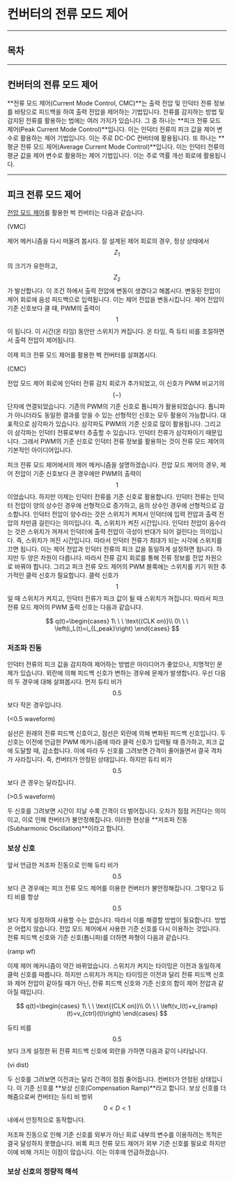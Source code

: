 컨버터의 전류 모드 제어
=

---

## 목차

---

## 컨버터의 전류 모드 제어

**전류 모드 제어(Current Mode Control, CMC)**는 출력 전압 및 인덕터 전류 정보를 바탕으로 피드백을 하여 출력 전압을 제어하는 기법입니다.
전류를 감지하는 방법 및 감지된 전류를 활용하는 법에는 여러 가지가 있습니다.
그 중 하나는 **피크 전류 모드 제어(Peak Current Mode Control)**입니다.
이는 인덕터 전류의 피크 값을 제어 변수로 활용하는 제어 기법입니다.
이는 주로 DC-DC 컨버터에 활용됩니다.
또 하나는 **평균 전류 모드 제어(Average Current Mode Control)**입니다.
이는 인덕터 전류의 평균 값을 제어 변수로 활용하는 제어 기법입니다.
이는 주로 역률 개선 회로에 활용됩니다.

---

## 피크 전류 모드 제어

[전압 모드 제어](./ConverterVMC.md)를 활용한 벅 컨버터는 다음과 같습니다.

(VMC)

제어 메커니즘을 다시 떠올려 봅시다.
잘 설계된 제어 회로의 경우, 정상 상태에서 $$Z_1$$의 크기가 유한하고, $$Z_2$$가 발산합니다.
이 조건 하에서 출력 전압에 변동이 생겼다고 해봅시다.
변동된 전압이 제어 회로에 음성 피드백으로 입력됩니다.
이는 제어 전압을 변동시킵니다.
제어 전압이 기준 신호보다 클 때, PWM의 출력이 $$1$$이 됩니다.
이 시간(온 타임) 동안만 스위치가 켜집니다.
온 타임, 즉 듀티 비를 조절하면서 출력 전압이 제어됩니다.

이제 피크 전류 모드 제어를 활용한 벅 컨버터를 살펴봅시다.

(CMC)

전압 모드 제어 회로에 인덕터 전류 감지 회로가 추가되었고, 이 신호가 PWM 비교기의 $$(-)$$단자에 연결되었습니다.
기존의 PWM의 기준 신호로 톱니파가 활용되었습니다.
톱니파가 아니더라도 동일한 결과를 얻을 수 있는 선형적인 신호는 모두 활용이 가능합니다.
대표적으로 삼각파가 있습니다.
삼각파도 PWM의 기준 신호로 많이 활용됩니다.
그리고 이 삼각파는 인덕터 전류로부터 추출할 수 있습니다.
인덕터 전류가 삼각파이기 때문입니다.
그래서 PWM의 기준 신호로 인덕터 전류 정보를 활용하는 것이 전류 모드 제어의 기본적인 아이디어입니다.

피크 전류 모드 제어에서의 제어 메커니즘을 설명하겠습니다.
전압 모드 제어의 경우, 제어 전압이 기준 신호보다 큰 경우에만 PWM의 출력이 $$1$$이었습니다.
하지만 이제는 인덕터 전류를 기준 신호로 활용합니다.
인덕터 전류는 인덕터 전압이 양의 상수인 경우에 선형적으로 증가하고, 음의 상수인 경우에 선형적으로 감소합니다.
인덕터 전압이 양수라는 것은 스위치가 켜져서 인덕터에 입력 전압과 출력 전압의 차만큼 걸린다는 의미입니다.
즉, 스위치가 켜진 시간입니다.
인덕터 전압이 음수라는 것은 스위치가 꺼져서 인덕터에 출력 전압이 극성이 반대가 되어 걸린다는 의미입니다.
즉, 스위치가 꺼진 시간입니다.
따라서 인덕터 전류가 최대가 되는 시각에 스위치를 끄면 됩니다.
이는 제어 전압과 인덕터 전류의 피크 값을 동일하게 설정하면 됩니다.
하지만 두 양은 차원이 다릅니다.
따라서 전류 감지 회로를 통해 전류 정보를 전압 차원으로 바꿔야 합니다.
그리고 피크 전류 모드 제어의 PWM 블록에는 스위치를 키기 위한 추가적인 클럭 신호가 필요합니다.
클럭 신호가 $$1$$일 때 스위치가 켜지고, 인덕터 전류가 피크 값이 될 때 스위치가 꺼집니다.
따라서 피크 전류 모드 제어의 PWM 출력 신호는 다음과 같습니다.

$$
q(t)=\begin{cases}
	1\ \ \ \text{(CLK on)}\\
	0\ \ \ \left(i_L(t)=i_{L,peak}\right)
\end{cases}
$$

### 저조파 진동

인덕터 전류의 피크 값을 감지하여 제어하는 방법은 아이디어가 좋았으나, 치명적인 문제가 있습니다.
외란에 의해 피드백 신호가 변하는 경우에 문제가 발생합니다.
우선 다음의 두 경우에 대해 살펴봅시다.
먼저 듀티 비가 $$0.5$$보다 작은 경우입니다.

(<0.5 waveform)

실선은 원래의 전류 피드백 신호이고, 점선은 외란에 의해 변화된 피드백 신호입니다.
두 신호는 이전에 언급한 PWM 메커니즘에 따라 클럭 신호가 입력될 때 증가하고, 피크 값에 도달할 때, 감소합니다.
이에 따라 두 신호를 그려보면 간격이 줄어들면서 결국 격차가 사라집니다.
즉, 컨버터가 안정된 상태입니다.
하지만 듀티 비가 $$0.5$$보다 큰 경우는 달라집니다.

(>0.5 waveform)

두 신호를 그려보면 시간이 지날 수록 간격이 더 벌어집니다.
오차가 점점 커진다는 의미이고, 이로 인해 컨버터가 불안정해집니다.
이러한 현상을 **저조파 진동(Subharmonic Oscillation)**이라고 합니다.

### 보상 신호

앞서 언급한 저조파 진동으로 인해 듀티 비가 $$0.5$$보다 큰 경우에는 피크 전류 모드 제어를 이용한 컨버터가 불안정해집니다.
그렇다고 듀티 비를 항상 $$0.5$$보다 작게 설정하여 사용할 수는 없습니다.
따라서 이를 해결할 방법이 필요합니다.
방법은 어렵지 않습니다.
전압 모드 제어에서 사용한 기준 신호를 다시 이용하는 것입니다.
전류 피드백 신호와 기준 신호(톱니파)를 더하면 파형이 다음과 같습니다.

(ramp wf)

이제 제어 메커니즘이 약간 바뀌었습니다.
스위치가 켜지는 타이밍은 이전과 동일하게 클럭 신호를 따릅니다.
하지만 스위치가 꺼지는 타이밍은 이전과 달리 전류 피드백 신호와 제어 전압이 같아질 때가 아닌, 전류 피드백 신호와 기준 신호의 합이 제어 전압과 같아질 때입니다.

$$
q(t)=\begin{cases}
	1\ \ \ \text{(CLK on)}\\
	0\ \ \ \left(v_I(t)+v_{ramp}(t)=v_{ctrl}(t)\right)
\end{cases}
$$

듀티 비를 $$0.5$$보다 크게 설정한 뒤 전류 피드백 신호에 외란을 가하면 다음과 같이 나타납니다.

(vi dist)

두 신호를 그려보면 이전과는 달리 간격이 점점 줄어듭니다.
컨버터가 안정된 상태입니다.
이 기준 신호를 **보상 신호(Compensation Ramp)**라고 합니다.
보상 신호를 더해줌으로써 컨버터는 듀티 비 범위 $$0<D<1$$ 내에서 안정적으로 동작합니다.

저조파 진동으로 인해 기준 신호를 외부가 아닌 회로 내부의 변수를 이용하려는 목적은 결국 달성하지 못했습니다.
비록 피크 전류 모드 제어가 외부 기준 신호를 필요로 하지만 이에 비해 가지는 이점이 많습니다.
이는 이후에 언급하겠습니다.

### 보상 신호의 정량적 해석

